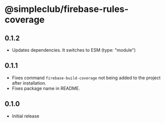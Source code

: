 # @simpleclub/firebase-rules-coverage

## 0.1.2

- Updates dependencies. It switches to ESM (type: "module")

## 0.1.1

- Fixes command `firebase-build-coverage` not being added to the project after installation.
- Fixes package name in README.

## 0.1.0

- Initial release
